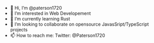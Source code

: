 - 👋 Hi, I’m @paterson1720
- 👀 I’m interested in Web Developement
- 🌱 I’m currently learning Rust
- 💞️ I’m looking to collaborate on opensource JavasSript/TypeScript projects
- 📫 How to reach me: 
 Twitter: @Paterson1720

<!---
paterson1720/paterson1720 is a ✨ special ✨ repository because its `README.md` (this file) appears on your GitHub profile.
You can click the Preview link to take a look at your changes.
--->
